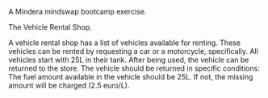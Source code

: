 A Mindera mindswap bootcamp exercise.

The Vehicle Rental Shop.

A vehicle rental shop has a list of vehicles available for renting.
These vehicles can be rented by requesting a car or a motorcycle, specifically.
All vehicles start with 25L in their tank.
After being used, the vehicle can be returned to the store.
The vehicle should be returned in specific conditions:
The fuel amount available in the vehicle should be 25L. If not, the missing amount will be charged (2.5 euro/L).
